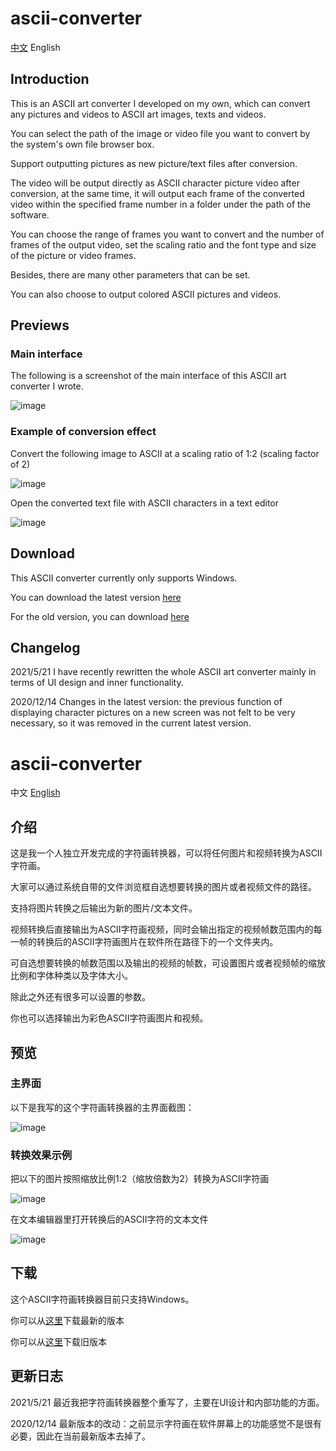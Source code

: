 # ascii-converter

[中文](#ascii-converter-1) English

## Introduction

This is an ASCII art converter I developed on my own, which can convert any pictures and videos to ASCII art images, texts and videos.

You can select the path of the image or video file you want to convert by the system's own file browser box.

Support outputting pictures as new picture/text files after conversion.

The video will be output directly as ASCII character picture video after conversion, at the same time, it will output each frame of the converted video within the specified frame number in a folder under the path of the software.

You can choose the range of frames you want to convert and the number of frames of the output video, set the scaling ratio and the font type and size of the picture or video frames.

Besides, there are many other parameters that can be set.

You can also choose to output colored ASCII pictures and videos.

## Previews

### Main interface

The following is a screenshot of the main interface of this ASCII art converter I wrote.

![image](https://github.com/Rainbow-Dreamer/ascii-converter/blob/master/previews/4.jpg?raw=true)

### Example of conversion effect

Convert the following image to ASCII at a scaling ratio of 1:2 (scaling factor of 2)

![image](https://github.com/Rainbow-Dreamer/ascii-converter/blob/master/previews/2.jpg?raw=True)

Open the converted text file with ASCII characters in a text editor

![image](https://github.com/Rainbow-Dreamer/ascii-converter/blob/master/previews/3.jpg?raw=True)

## Download

This ASCII converter currently only supports Windows.

You can download the latest version [here](https://www.jianguoyun.com/p/DUPFUecQhPG0CBiUk6YE)

For the old version, you can download [here](https://www.jianguoyun.com/p/Db0nUwgQhPG0CBiSk6YE)

## Changelog

2021/5/21 I have recently rewritten the whole ASCII art converter mainly in terms of UI design and inner functionality.

2020/12/14 Changes in the latest version: the previous function of displaying character pictures on a new screen was not felt to be very necessary, so it was removed in the current latest version.

# ascii-converter

中文 [English](#ascii-converter)

## 介绍

这是我一个人独立开发完成的字符画转换器，可以将任何图片和视频转换为ASCII字符画。

大家可以通过系统自带的文件浏览框自选想要转换的图片或者视频文件的路径。

支持将图片转换之后输出为新的图片/文本文件。

视频转换后直接输出为ASCII字符画视频，同时会输出指定的视频帧数范围内的每一帧的转换后的ASCII字符画图片在软件所在路径下的一个文件夹内。

可自选想要转换的帧数范围以及输出的视频的帧数，可设置图片或者视频帧的缩放比例和字体种类以及字体大小。

除此之外还有很多可以设置的参数。

你也可以选择输出为彩色ASCII字符画图片和视频。

## 预览

### 主界面

以下是我写的这个字符画转换器的主界面截图：

![image](previews/1.jpg)

### 转换效果示例

把以下的图片按照缩放比例1:2（缩放倍数为2）转换为ASCII字符画

![image](previews/2.jpg)

在文本编辑器里打开转换后的ASCII字符的文本文件

![image](previews/3.jpg)

## 下载

这个ASCII字符画转换器目前只支持Windows。

你可以从[这里](https://www.jianguoyun.com/p/DUPFUecQhPG0CBiUk6YE)下载最新的版本

你可以从[这里](https://www.jianguoyun.com/p/Db0nUwgQhPG0CBiSk6YE)下载旧版本

## 更新日志

2021/5/21 最近我把字符画转换器整个重写了，主要在UI设计和内部功能的方面。

2020/12/14 最新版本的改动：之前显示字符画在软件屏幕上的功能感觉不是很有必要，因此在当前最新版本去掉了。
